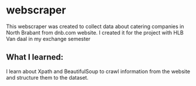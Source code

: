 # webscraper
This webscraper was created to collect data about catering companies in North Brabant from dnb.com website. I created it for the project with HLB Van daal in my exchange semester

## What I learned:
I learn about Xpath and BeautifulSoup to crawl information from the website and structure them to the dataset.
